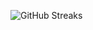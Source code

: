![GitHub Streaks](https://github-streaks-mqc9.onrender.com/streak/happilli/image?theme=midnight&cache_bust=1743756685&lang=ja)
